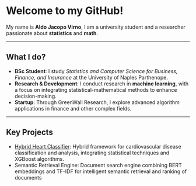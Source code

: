 # Welcome to my GitHub!

My name is **Aldo Jacopo Virno**, I am a university student and a researcher passionate about **statistics** and **math**.  

---

## What I do?

- **BSc Student**: I study *Statistics and Computer Science for Business, Finance, and Insurance* at the University of Naples Parthenope.  
- **Research & Development**: I conduct research in **machine learning**, with a focus on integrating statistical-mathematical methods to enhance decision-making.   
- **Startup**: Through GreenWall Research, I explore advanced algorithm applications in finance and other complex fields.

---

## Key Projects

- [Hybrid Heart Classifier](https://github.com/aldojacopovirno/hybrid-heart-classifier): Hybrid framework for cardiovascular disease classification and analysis, integrating statistical techniques and XGBoost algorithms.
- Semantic Retrieval Engine: Document search engine combining BERT embeddings and TF-IDF for intelligent semantic retrieval and ranking of documents
